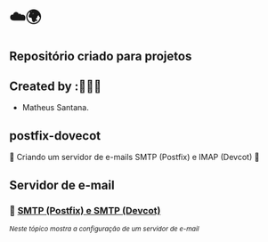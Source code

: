 # ☁️🌍

## Repositório criado para projetos 

## Created by :🙋🏾‍♂️

- Matheus Santana.

## postfix-dovecot

 📧 Criando um servidor de e-mails SMTP (Postfix) e IMAP (Devcot) 📧

## Servidor de e-mail

### 📧 [SMTP (Postfix) e SMTP (Devcot)](https://github.com/maathewssantana/escoladanuvem/blob/main/labs/Criar%20um%20Site%20no%20S3.md)

<sub> _Neste tópico mostra a configuração de um servidor de e-mail_ </sub>
